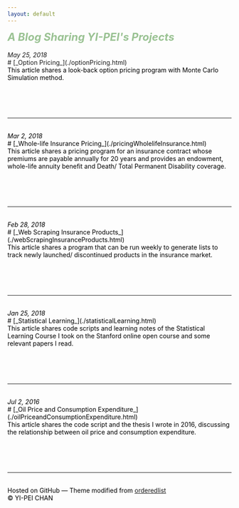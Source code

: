 ```yaml
---
layout: default
---
```

<div class="d"><div class="e"><font color="#9ac293"><font size="5.2"><b><i> A Blog Sharing YI-PEI's Projects</i></b></font></font></div></div>
<br>
<div class="d"><i>May 25, 2018</i></div>
# [_Option Pricing_](./optionPricing.html)   
<div class="d"></div>
<font color="black">This article shares a look-back option pricing program with Monte Carlo Simulation method.<br></div>
<br>
<br>
<br>
<br>
<hr>
<br>
<div class="d"><i>Mar 2, 2018</i></div>
# [_Whole-life Insurance Pricing_](./pricingWholelifeInsurance.html)   
<div class="d"></div>
<font color="black">This article shares a pricing program for an insurance contract whose premiums are payable annually for 20 years and provides an endowment, whole-life annuity benefit and Death/ Total Permanent Disability coverage.<br></div>
<br>
<br>
<br>
<br>
<hr>
<br>
<div class="d"><i>Feb 28, 2018</i></div>
# [_Web Scraping Insurance Products_](./webScrapingInsuranceProducts.html)   
<div class="d"></div>
<font color="black">This article shares a program that can be run weekly to generate lists to track newly launched/ discontinued products in the insurance market.<br></div>
<br>
<br>
<br>
<br>
<hr>
<br>
<div class="d"><i>Jan 25, 2018</i></div>
# [_Statistical Learning_](./statisticalLearning.html)   
<div class="d"></div>
<font color="black">This article shares code scripts and learning notes of the Statistical Learning Course I took on the Stanford online open course and some relevant papers I read.<br></div>
<br>
<br>
<br>
<br>
<hr>
<br>
<div class="d"><i>Jul 2, 2016</i></div>
# [_Oil Price and Consumption Expenditure_](./oilPriceandConsumptionExpenditure.html)   
<div class="d"></div>
<font color="black">This article shares the code script and the thesis I wrote in 2016, discussing the relationship between oil price and consumption expenditure.<br></div>
<br>
<br>
<br>
<br>
<hr>
<br>
Hosted on GitHub &mdash; Theme modified from <a href="https://github.com/orderedlist">orderedlist</a>
<br>
© YI-PEI CHAN
